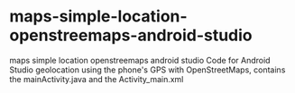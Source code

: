 # maps-simple-location-openstreemaps-android-studio
maps simple location openstreemaps android studio
Code for Android Studio geolocation using the phone's GPS with OpenStreetMaps, contains the mainActivity.java and the Activity_main.xml
